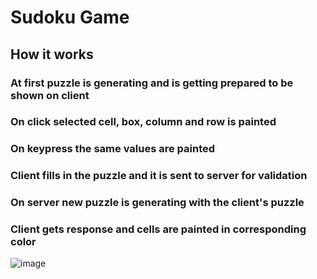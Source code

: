 # Sudoku Game

## How it works

### At first puzzle is generating and is getting prepared to be shown on client 
### On click selected cell, box, column and row is painted 
### On keypress the same values are painted
### Client fills in the puzzle and it is sent to server for validation 
### On server new puzzle is generating with the client's puzzle 
### Client gets response and cells are painted in corresponding color 
![image](https://user-images.githubusercontent.com/105970406/174115130-a1240965-e8e9-4672-b6d7-827adc26d357.png)
